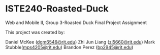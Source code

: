 # ISTE240-Roasted-Duck
Web and Mobile II, Group 3-Roasted Duck Final Project Assignment

This project was created by:

Daniel McKee (dgm6546@rit.edu)
Zhi Jun Liang (zl5660@rit.edu)
Mark Stubble(mps4205@rit.edu)
Brandon Perez (bp2945@rit.edu)

